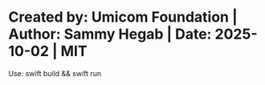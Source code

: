 # Created by: Umicom Foundation | Author: Sammy Hegab | Date: 2025-10-02 | MIT
Use: swift build && swift run
